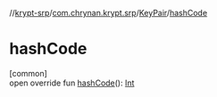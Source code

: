 //[krypt-srp](../../../index.md)/[com.chrynan.krypt.srp](../index.md)/[KeyPair](index.md)/[hashCode](hash-code.md)

# hashCode

[common]\
open override fun [hashCode](hash-code.md)(): [Int](https://kotlinlang.org/api/latest/jvm/stdlib/kotlin/-int/index.html)
